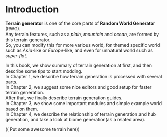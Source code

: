 # Introduction

**Terrain generator** is one of the core parts of **Random World Generator** \(RWG\).  
Any terrain features, such as a _plain_, _mountain_ and _ocean_, are formed by this terrain generator.  
So, you can modify this for more various world, for themed specific world such as _Asia_-like or _Europe_-like, and even for unnatural world such as _super-flat_.

In this book, we show summary of terrain generation at first, and then describe some tips to start modding.  
In Chapter 1, we describe how terrain generation is processed with several parts.  
In Chapter 2, we suggest some nice editors and good setup for faster terrain generation.  
After that, we finally describe terrain generation guides.  
In Chapter 3, we show some important modules and simple example world based on them.  
In Chapter 4, we describe the relationship of terrain generation and hub generation, and take a look at biome generation\(as a related area\).

\(\( Put some awesome terrain here\)\)

